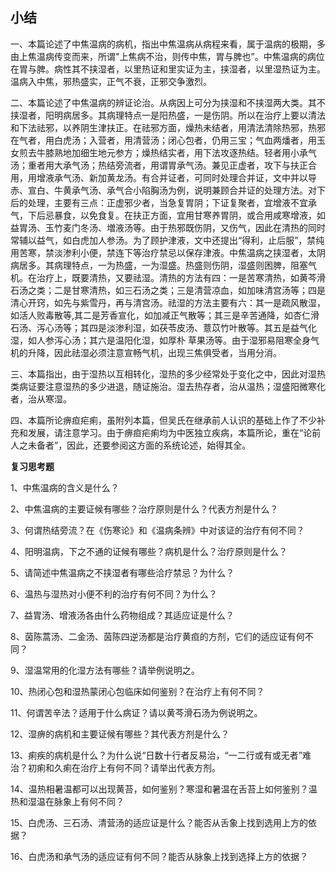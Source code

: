 ## 小结

一、本篇论述了中焦温病的病机，指出中焦温病从病程来看，属于温病的极期，多由上焦温病传变而来，所谓"上焦病不治，则传中焦，胃与脾也”。中焦温病的病位在胃与脾。病性其不挟湿者，以里热证和里实证为主，挟湿者，以里湿热证为主。温病入中焦，邪热盛实，正气不衰，正邪交争激烈。

二、本篇论述了中焦温病的辨证论治。从病因上可分为挟湿和不挟湿两大类。其不挟湿者，阳明病居多。其病理特点一是阳热盛，一是伤阴。所以在治疗上要以清法和下法祛邪，以养阴生津扶正。在祛邪方面，燥热未结者，用清法清除热邪，热邪在气者，用白虎汤；入营者，用清营汤；闭心包者，仍用三宝；气血两燔者，用玉女煎去牛膝熟地加细生地元参方；燥热结实者，用下法攻逐热结。轻者用小承气汤；重者用大承气汤；热结旁流者，用谓胃承气汤。兼见正虚者，攻下与扶正合用，用增液承气汤、新加黄龙汤。有合并证者，可同时处理合并证，文中并以导赤、宣白、牛黄承气汤、承气合小陷胸汤为例，说明兼顾合并证的处理方法。对下后的处理，主要有三点：正虚邪少者，当急复胃阴；下证复聚者，宜增液不宜承气，下后忌暴食，以免食复。在扶正方面，宜用甘寒养胃阴，或合用咸寒增液，如益胃汤、玉竹麦门冬汤、増液汤等。由于热邪既伤阴，又伤气，因此在清热的同时常辅以益气，如白虎加人参汤。为了顾护津液，文中还提出“得利，止后服”，禁纯用苦寒，禁淡渗利小便，禁连下等治疗禁忌以保存津液。中焦温病之挟湿者，太阴病居多。其病理特点，一为热盛，一为湿盛。热盛则伤阴，湿盛则困脾，阻塞气机。在治疗上，既要清热，又要祛湿。清热的方法有四：一是苦寒清热，如黄芩滑石汤之类；二是甘寒清热，如三石汤之类；三是清营凉血，如加味清宫汤等；四是清心开窍，如先与紫雪丹，再与清宫汤。祛湿的方法主要有六：其一是疏风散湿，如活人败毒散等,其二是芳香宣化，如加减正气散等；其三是辛苦通降，如杏仁滑石汤、泻心汤等；其四是淡渗利湿，如茯苓皮汤、薏苡竹叶散等。其五是益气化湿，如人参泻心汤；其六是温阳化湿，如厚朴
草果汤等。由于湿邪易阻寒全身气机的升降，因此祛湿必须注意宣畅气机，出现三焦俱受者，当用分消。

三、本篇指出，由于湿热以互相转化，湿热的多少经常处于变化之中，因此对湿热类病证要注意湿热的多少进退，随证施治。湿去热存者，治从温热；湿盛阳微寒化者，治从寒湿。

四、本篇所论痹疸疟痢，虽附列本篇，但吴氏在继承前人认识的基础上作了不少补充和发展，请注意学习。由于痹疸疟痢均为中医独立疾病，本篇所论，重在“论前人之未备者”，因此，还要参阅这方面的系统论述，始得其全。

**复习思考题**

1、中焦温病的含义是什么？

2、中焦温病的主要证候有哪些？治疗原则是什么？代表方剂是什么？

3、何谓热结旁流？在《伤寒论》和《温病条辨》中对该证的治疗有何不同？

4、阳明温病，下之不通的证候有哪些？病机是什么？治疗原则是什么？

5、请简述中焦温病之不挟湿者有哪些洽疗禁忌？为什么？

6、温热与湿热对小便不利的治疗有何不同？为什么？

7、益胃汤、增液汤各由什么药物组成？其适应证是什么？

8、茵陈蒿汤、二金汤、茵陈四逆汤都是治疗黄疸的方剂，它们的适应证有何不同？

9、湿温常用的化湿方法有哪些？请举例说明之。

10、热闭心包和湿热蒙闭心包临床如何鉴别？在治疗上有何不同？

11、何谓苦辛法？适用于什么病证？请以黄芩滑石汤为例说明之。

12、湿痹的病机和主要证候有哪些？其代表方剂是什么？

13、痢疾的病机是什么？为什么说“日数十行者反易治，“一二行或有或无者”难治？初痢和久痢在治疗上有何不同？请举出代表方剂。

14、温热相暑温都可以出现黄苔，如何鉴别？寒湿和暑温在舌苔上如何鉴别？温热和湿温在脉象上有何不同？

15、白虎汤、三石汤、清营汤的适应证是什么？能否从舌象上找到选用上方的依据？

16、白虎汤和承气汤的适应证有何不同？能否从脉象上找到选择上方的依据？



 